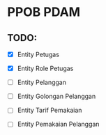 # PPOB PDAM

## TODO:

- [x] Entity Petugas
- [x] Entity Role Petugas

- [ ] Entity Pelanggan
- [ ] Entity Golongan Pelanggan
- [ ] Entity Tarif Pemakaian
- [ ] Entity Pemakaian Pelanggan
